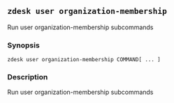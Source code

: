 ## `zdesk user organization-membership`

Run user organization-membership subcommands

### Synopsis

    zdesk user organization-membership COMMAND[ ... ]

### Description

Run user organization-membership subcommands

